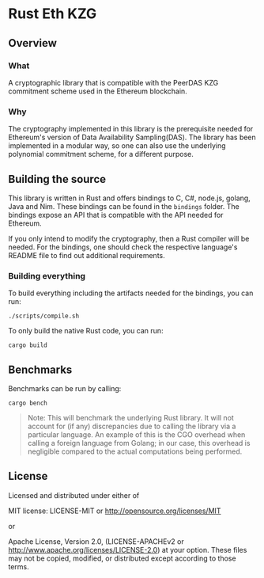 # Rust Eth KZG

## Overview

### What

A cryptographic library that is compatible with the PeerDAS KZG commitment scheme used in the Ethereum blockchain.

### Why

The cryptography implemented in this library is the prerequisite needed for Ethereum's version of Data Availability Sampling(DAS). The library has been implemented in a modular way, so one can also use the underlying polynomial commitment scheme, for a different purpose.

## Building the source

This library is written in Rust and offers bindings to C, C#, node.js, golang, Java and Nim. These bindings can be found in the `bindings` folder. The bindings expose an API that is compatible with the API needed for Ethereum.

If you only intend to modify the cryptography, then a Rust compiler will be needed. For the bindings, one should check the respective language's README file to find out additional requirements.

### Building everything

To build everything including the artifacts needed for the bindings, you can run:

```
./scripts/compile.sh
```

To only build the native Rust code, you can run:

```
cargo build
```

## Benchmarks

Benchmarks can be run by calling:

```
cargo bench
```

> Note: This will benchmark the underlying Rust library. It will not account for (if any) discrepancies due to
calling the library via a particular language.
An example of this is the CGO overhead when calling a foreign language from Golang; in our case, this overhead is negligible compared to the actual computations being performed.

## License

Licensed and distributed under either of

MIT license: LICENSE-MIT or <http://opensource.org/licenses/MIT>

or

Apache License, Version 2.0, (LICENSE-APACHEv2 or <http://www.apache.org/licenses/LICENSE-2.0>)
at your option. These files may not be copied, modified, or distributed except according to those terms.

